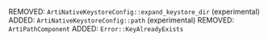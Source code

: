 REMOVED: `ArtiNativeKeystoreConfig::expand_keystore_dir` (experimental)
ADDED: `ArtiNativeKeystoreConfig::path` (experimental)
REMOVED: `ArtiPathComponent`
ADDED: `Error::KeyAlreadyExists`
